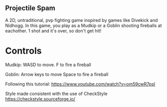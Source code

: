 ## Projectile Spam
A 2D, untraditional, pvp fighting game inspired by games like Divekick and Nidhogg. In this game, you play as a Mudkip or a Goblin shooting fireballs at eachother. 1 shot and it's over, so don't get hit!

# Controls
Mudkip:
WASD to move.
F to fire a fireball

Goblin:
Arrow keys to move
Space to fire a fireball

Following this tutorial:
https://www.youtube.com/watch?v=om59cwR7psI

Style made consistent with the use of CheckStyle
https://checkstyle.sourceforge.io/
